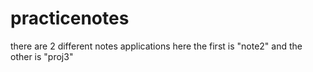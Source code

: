 # practicenotes
there are 2 different notes applications here the first is "note2" and the other is "proj3"
